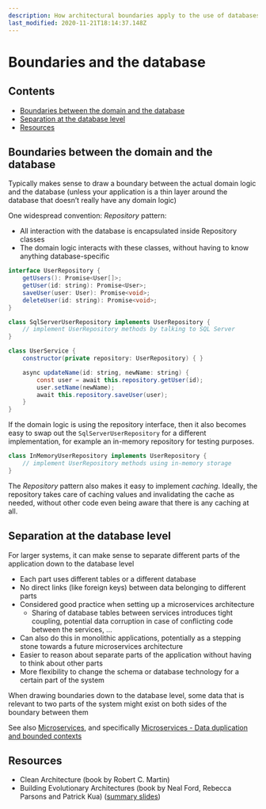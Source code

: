 ```yaml
---
description: How architectural boundaries apply to the use of databases
last_modified: 2020-11-21T18:14:37.148Z
---
```


# Boundaries and the database

## Contents

-   [Boundaries between the domain and the database](#boundaries-between-the-domain-and-the-database)
-   [Separation at the database level](#separation-at-the-database-level)
-   [Resources](#resources)

## Boundaries between the domain and the database

Typically makes sense to draw a boundary between the actual domain logic and the database (unless your application is a thin layer around the database that doesn’t really have any domain logic)

One widespread convention: _Repository_ pattern:

-   All interaction with the database is encapsulated inside Repository classes
-   The domain logic interacts with these classes, without having to know anything database-specific

```java
interface UserRepository {
    getUsers(): Promise<User[]>;
    getUser(id: string): Promise<User>;
    saveUser(user: User): Promise<void>;
    deleteUser(id: string): Promise<void>;
}

class SqlServerUserRepository implements UserRepository {
    // implement UserRepository methods by talking to SQL Server
}

class UserService {
    constructor(private repository: UserRepository) { }

    async updateName(id: string, newName: string) {
        const user = await this.repository.getUser(id);
        user.setName(newName);
        await this.repository.saveUser(user);
    }
}
```

If the domain logic is using the repository interface, then it also becomes easy to swap out the `SqlServerUserRepository` for a different implementation, for example an in-memory repository for testing purposes.

```java
class InMemoryUserRepository implements UserRepository {
    // implement UserRepository methods using in-memory storage
}
```

The _Repository_ pattern also makes it easy to implement _caching_. Ideally, the repository takes care of caching values and invalidating the cache as needed, without other code even being aware that there is any caching at all.

## Separation at the database level

For larger systems, it can make sense to separate different parts of the application down to the database level

-   Each part uses different tables or a different database
-   No direct links (like foreign keys) between data belonging to different parts
-   Considered good practice when setting up a microservices architecture
    -   Sharing of database tables between services introduces tight coupling, potential data corruption in case of conflicting code between the services, ...
-   Can also do this in monolithic applications, potentially as a stepping stone towards a future microservices architecture
-   Easier to reason about separate parts of the application without having to think about other parts
-   More flexibility to change the schema or database technology for a certain part of the system

When drawing boundaries down to the database level, some data that is relevant to two parts of the system might exist on both sides of the boundary between them

See also [Microservices](../reference-architectures/Microservices.md), and specifically [Microservices - Data duplication and bounded contexts](../reference-architectures/Microservices.md#data-duplication-and-bounded-contexts)

## Resources

-   Clean Architecture (book by Robert C. Martin)
-   Building Evolutionary Architectures (book by Neal Ford, Rebecca Parsons and Patrick Kua) ([summary slides](http://nealford.com/downloads/Evolutionary_Architecture_Keynote_by_Neal_Ford.pdf))
